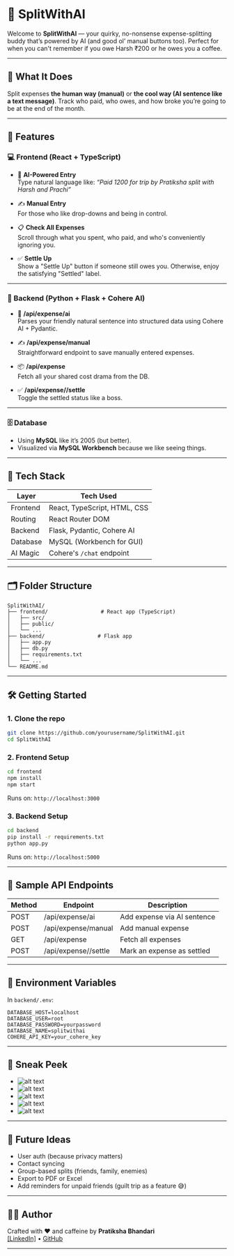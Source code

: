 # 🧠 SplitWithAI

Welcome to **SplitWithAI** — your quirky, no-nonsense expense-splitting buddy that’s powered by AI (and good ol’ manual buttons too). Perfect for when you can't remember if you owe Harsh ₹200 or he owes you a coffee.

---

## 🚀 What It Does

Split expenses **the human way (manual)** or **the cool way (AI sentence like a text message)**. Track who paid, who owes, and how broke you’re going to be at the end of the month.

---

## 🎯 Features

### 💻 Frontend (React + TypeScript)

- 🤖 **AI-Powered Entry**  
  Type natural language like: _“Paid 1200 for trip by Pratiksha split with Harsh and Prachi”_

- ✍️ **Manual Entry**  
  For those who like drop-downs and being in control.

- 📋 **Check All Expenses**  
  Scroll through what you spent, who paid, and who's conveniently ignoring you.

- ✅ **Settle Up**  
  Show a "Settle Up" button if someone still owes you. Otherwise, enjoy the satisfying "Settled" label.

---

### 🧪 Backend (Python + Flask + Cohere AI)

- 🧠 **/api/expense/ai**  
  Parses your friendly natural sentence into structured data using Cohere AI + Pydantic.

- ✍️ **/api/expense/manual**  
  Straightforward endpoint to save manually entered expenses.

- 📦 **/api/expense**  
  Fetch all your shared cost drama from the DB.

- ✅ **/api/expense/<id>/settle**  
  Toggle the settled status like a boss.

---

### 🗄️ Database

- Using **MySQL** like it’s 2005 (but better).
- Visualized via **MySQL Workbench** because we like seeing things.

---

## 🧰 Tech Stack

| Layer     | Tech Used                        |
|-----------|----------------------------------|
| Frontend  | React, TypeScript, HTML, CSS     |
| Routing   | React Router DOM                 |
| Backend   | Flask, Pydantic, Cohere AI       |
| Database  | MySQL (Workbench for GUI)        |
| AI Magic  | Cohere's `/chat` endpoint        |

---

## 🗂️ Folder Structure

```
SplitWithAI/
├── frontend/                 # React app (TypeScript)
│   ├── src/
│   ├── public/
│   └── ...
├── backend/                 # Flask app
│   ├── app.py
│   ├── db.py
│   ├── requirements.txt
│   └── ...
└── README.md
```

---

## 🛠️ Getting Started

### 1. Clone the repo

```bash
git clone https://github.com/yourusername/SplitWithAI.git
cd SplitWithAI
```

### 2. Frontend Setup

```bash
cd frontend
npm install
npm start
```
Runs on: `http://localhost:3000`

### 3. Backend Setup

```bash
cd backend
pip install -r requirements.txt
python app.py
```
Runs on: `http://localhost:5000`

---

## 🧪 Sample API Endpoints

| Method | Endpoint                      | Description                        |
|--------|-------------------------------|------------------------------------|
| POST   | /api/expense/ai               | Add expense via AI sentence        |
| POST   | /api/expense/manual           | Add manual expense                 |
| GET    | /api/expense                  | Fetch all expenses                 |
| POST   | /api/expense/<id>/settle      | Mark an expense as settled         |

---

## 🔐 Environment Variables

In `backend/.env`:

```env
DATABASE_HOST=localhost
DATABASE_USER=root
DATABASE_PASSWORD=yourpassword
DATABASE_NAME=splitwithai
COHERE_API_KEY=your_cohere_key
```

---

## 📸 Sneak Peek

- ![alt text](./images/image.png)
- ![alt text](./images/image-1.png)
- ![alt text](./images/image-2.png)
- ![alt text](./images/image-3.png)
- ![alt text](./images/image-4.png)


---

## 🎯 Future Ideas

- User auth (because privacy matters)
- Contact syncing 
- Group-based splits (friends, family, enemies)
- Export to PDF or Excel
- Add reminders for unpaid friends (guilt trip as a feature 😅)

---

## 👩‍💻 Author

Crafted with ❤️ and caffeine by **Pratiksha Bhandari**  
[[LinkedIn]](#https://www.linkedin.com/in/pratiksha-bhandari-042047194/) • [GitHub](#https://github.com/pratiksha-learning/Splitwise-AI)

---